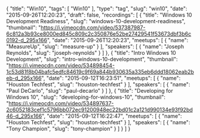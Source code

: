 {
  "title": "Win10",
  "tags": [
    "Win10"
  ],
  "type": "tag",
  "slug": "win10",
  "date": "2015-09-26T12:20:23",
  "draft": false,
  "recordings": [
    {
      "title": "Windows 10 Development Readiness",
      "slug": "windows-10-development-readiness",
      "thumbnail": "https://i.vimeocdn.com/video/537387987-6c812a3b93ce8000ed845c809c2c350876e52be27429541f53673dbf3b6c0192-d_295x166",
      "date": "2015-09-26T12:20:23",
      "meetups": [
        {
          "name": "MeasureUp",
          "slug": "measure-up"
        }
      ],
      "speakers": [
        {
          "name": "Joseph Reynolds",
          "slug": "joseph-reynolds"
        }
      ]
    },
    {
      "title": "Intro Windows 10 Development",
      "slug": "intro-windows-10-development",
      "thumbnail": "https://i.vimeocdn.com/video/534898454-1c53d81f8b04bafc5edfc84619c9f69a844b930635a335eb6ddd18062eab2beb-d_295x166",
      "date": "2015-09-12T16:23:51",
      "meetups": [
        {
          "name": "Houston Techfest",
          "slug": "houston-techfest"
        }
      ],
      "speakers": [
        {
          "name": "Paul DeCarlo",
          "slug": "paul-decarlo"
        }
      ]
    },
    {
      "title": "Developing for Windows 10",
      "slug": "developing-for-windows-10",
      "thumbnail": "https://i.vimeocdn.com/video/534897637-2c6052183cef1c5796bb072ec91200948ec22bd01c2a121d990134e93f92bd46-d_295x166",
      "date": "2015-09-12T16:22:47",
      "meetups": [
        {
          "name": "Houston Techfest",
          "slug": "houston-techfest"
        }
      ],
      "speakers": [
        {
          "name": "Tony Champion",
          "slug": "tony-champion"
        }
      ]
    }
  ]
}